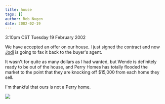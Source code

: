 ```yaml
---
title: house
tags: []
author: Rob Nugen
date: 2002-02-19
---
```


<title></title>
<p class=date>3:10pm CST Tuesday 19 February 2002</p>

<p>We have accepted an offer on our house.  I just signed the contract
and now <a href="https://www.jodilynn.net">Jodi</a> is going to fax it
back to the buyer's agent.</p>

<p>It wasn't for quite as many dollars as I had wanted, but Wende is
definitely ready to be out of the house, and Perry Homes has totally
flooded the market to the point that they are knocking off $15,000
from each home they sell.</p>

<p>I'm thankful that ours is not a Perry home.</p>

<p><img src='/images/rob/wL-ROB.gif'/></p>

